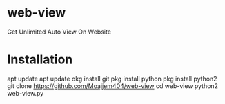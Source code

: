 # web-view
Get Unlimited Auto View On Website
#
# Installation 

apt update
apt update 
okg install git
pkg install python 
pkg install python2
git clone https://github.com/Moajjem404/web-view
cd web-view
python2 web-view.py
